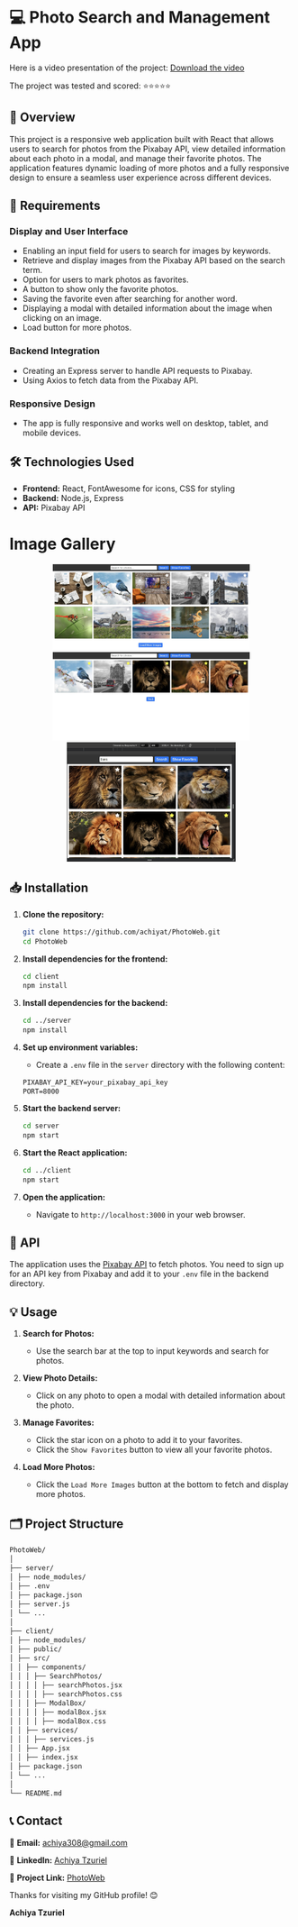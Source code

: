 # 💻 Photo Search and Management App

Here is a video presentation of the project:
[Download the video](https://github.com/achiyat/PhotoWeb/raw/main/client/src/Media/Video/presentation.mp4)

The project was tested and scored: ⭐⭐⭐⭐⭐

## 📖 Overview

This project is a responsive web application built with React that allows users to search for photos from the Pixabay API, view detailed information about each photo in a modal, and manage their favorite photos. The application features dynamic loading of more photos and a fully responsive design to ensure a seamless user experience across different devices.

## 📝 Requirements

### Display and User Interface
- Enabling an input field for users to search for images by keywords.
- Retrieve and display images from the Pixabay API based on the search term.
- Option for users to mark photos as favorites.
- A button to show only the favorite photos.
- Saving the favorite even after searching for another word.
- Displaying a modal with detailed information about the image when clicking on an image.
- Load button for more photos.

### Backend Integration
- Creating an Express server to handle API requests to Pixabay.
- Using Axios to fetch data from the Pixabay API.

### Responsive Design
- The app is fully responsive and works well on desktop, tablet, and mobile devices.

## 🛠️ Technologies Used

- **Frontend:** React, FontAwesome for icons, CSS for styling
- **Backend:** Node.js, Express
- **API:** Pixabay API

# Image Gallery

<p align="center">
  <img src="https://github.com/achiyat/PhotoWeb/blob/main/client/src/Media/Image/home.jpg" width="350"/>
  <img src="https://github.com/achiyat/PhotoWeb/blob/main/client/src/Media/Image/favorites.jpg" width="350"/>
  <img src="https://github.com/achiyat/PhotoWeb/blob/main/client/src/Media/Image/responsive.jpg" width="300"/>
</p>

## 📥 Installation

1. **Clone the repository:**
    ```sh
    git clone https://github.com/achiyat/PhotoWeb.git
    cd PhotoWeb
    ```

2. **Install dependencies for the frontend:**
    ```sh
    cd client
    npm install
    ```

3. **Install dependencies for the backend:**
    ```sh
    cd ../server
    npm install
    ```

4. **Set up environment variables:**
    - Create a `.env` file in the `server` directory with the following content:
    ```plaintext
    PIXABAY_API_KEY=your_pixabay_api_key
    PORT=8000
    ```

5. **Start the backend server:**
    ```sh
    cd server
    npm start
    ```

6. **Start the React application:**
    ```sh
    cd ../client
    npm start
    ```

7. **Open the application:**
    - Navigate to `http://localhost:3000` in your web browser.

## 📡 API

The application uses the [Pixabay API](https://pixabay.com/api/docs/) to fetch photos. You need to sign up for an API key from Pixabay and add it to your `.env` file in the backend directory.

## 💡 Usage

1. **Search for Photos:**
    - Use the search bar at the top to input keywords and search for photos.

2. **View Photo Details:**
    - Click on any photo to open a modal with detailed information about the photo.

3. **Manage Favorites:**
    - Click the star icon on a photo to add it to your favorites.
    - Click the `Show Favorites` button to view all your favorite photos.

4. **Load More Photos:**
    - Click the `Load More Images` button at the bottom to fetch and display more photos.

## 🗂️ Project Structure
```
PhotoWeb/
│
├── server/
│ ├── node_modules/
│ ├── .env
│ ├── package.json
│ ├── server.js
│ └── ...
│
├── client/
│ ├── node_modules/
│ ├── public/
│ ├── src/
│ │ ├── components/
│ │ │ ├── SearchPhotos/
│ │ │ │ ├── searchPhotos.jsx
│ │ │ │ ├── searchPhotos.css
│ │ │ ├── ModalBox/
│ │ │ │ ├── modalBox.jsx
│ │ │ │ ├── modalBox.css
│ │ ├── services/
│ │ │ ├── services.js
│ │ ├── App.jsx
│ │ ├── index.jsx
│ ├── package.json
│ └── ...
│
└── README.md
```

## 📞 Contact

📧 **Email:** [achiya308@gmail.com](mailto:achiya308@gmail.com)

🔗 **LinkedIn:** [Achiya Tzuriel](https://www.linkedin.com/in/achiya-tzuriel/)

🔗 **Project Link:** [PhotoWeb](https://github.com/achiyat/PhotoWeb)

Thanks for visiting my GitHub profile! 😊

**Achiya Tzuriel**
